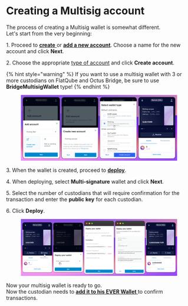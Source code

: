 # Creating a Multisig account

The process of creating a Multisig wallet is somewhat different. \
Let's start from the very beginning:

1\. Proceed to [**create** ](../getting-started/install-and-singing-in/creating-a-new-wallet.md)or [**add a new account**](../seed-phrase-keys-and-accounts/account-management/). Choose a name for the new account and click **Next**.

2\. Choose the appropriate [type of account](../getting-started/install-and-singing-in/types-of-account.md) and click **Create account**.

{% hint style="warning" %}
If you want to use a multisig wallet with 3 or more custodians on FlatQube and Octus Bridge, be sure to use **BridgeMultisigWallet** type!
{% endhint %}

<figure><img src="../.gitbook/assets/image (45).png" alt=""><figcaption></figcaption></figure>

3\. When the wallet is created, proceed to [**deploy**](../getting-started/install-and-singing-in/deploy/).&#x20;

4\. When deploying, select **Multi-signature** wallet and click **Next**.&#x20;

5\. Select the number of custodians that will require confirmation for the transaction and enter the **public key** for each custodian.&#x20;

6\. Click **Deploy**.

<figure><img src="../.gitbook/assets/image (12).png" alt=""><figcaption></figcaption></figure>

Now your multisig wallet is ready to go. \
Now the custodian needs to [**add it to his EVER Wallet** ](add-a-multisig-account.md)to confirm transactions.

